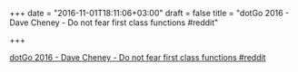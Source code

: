+++
date = "2016-11-01T18:11:06+03:00"
draft = false
title = "dotGo 2016 - Dave Cheney - Do not fear first class functions  #reddit"

+++

<p><a href="https://t.co/xSyz14br8d">dotGo 2016 - Dave Cheney - Do not fear first class functions  #reddit</a></p>
